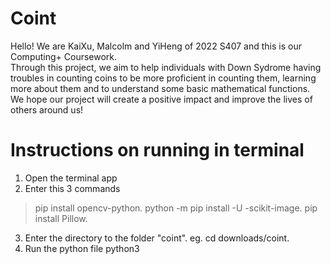 # Coint
Hello! We are KaiXu, Malcolm and YiHeng of 2022 S407 and this is our Computing+ Coursework.  
Through this project, we aim to help individuals with Down Sydrome having troubles in counting coins to be more proficient in counting them, learning more about them and to understand some basic mathematical functions.
We hope our project will create a positive impact and improve the lives of others around us!

# Instructions on running in terminal
1. Open the terminal app
2. Enter this 3 commands
> pip install opencv-python. 
> python -m pip install -U -scikit-image. 
> pip install Pillow. 
3. Enter the directory to the folder "coint". 
eg. cd downloads/coint. 
4. Run the python file
python3 <file name.py>
 
